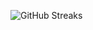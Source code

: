 ![GitHub Streaks](https://github-streaks-mqc9.onrender.com/streak/happilli/image?theme=midnight&cache_bust=1743020281)
